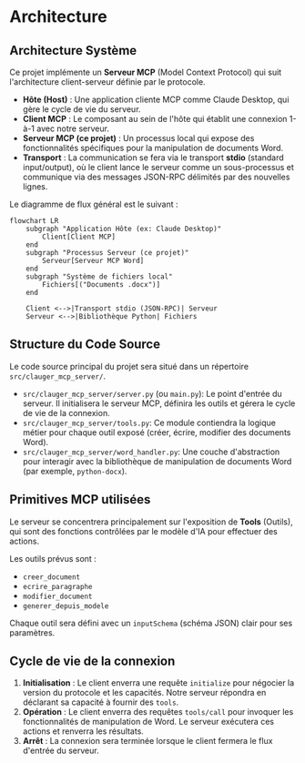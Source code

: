 # Architecture

## Architecture Système

Ce projet implémente un **Serveur MCP** (Model Context Protocol) qui suit l'architecture client-serveur définie par le protocole.

- **Hôte (Host)** : Une application cliente MCP comme Claude Desktop, qui gère le cycle de vie du serveur.
- **Client MCP** : Le composant au sein de l'hôte qui établit une connexion 1-à-1 avec notre serveur.
- **Serveur MCP (ce projet)** : Un processus local qui expose des fonctionnalités spécifiques pour la manipulation de documents Word.
- **Transport** : La communication se fera via le transport **stdio** (standard input/output), où le client lance le serveur comme un sous-processus et communique via des messages JSON-RPC délimités par des nouvelles lignes.

Le diagramme de flux général est le suivant :

```mermaid
flowchart LR
    subgraph "Application Hôte (ex: Claude Desktop)"
        Client[Client MCP]
    end
    subgraph "Processus Serveur (ce projet)"
        Serveur[Serveur MCP Word]
    end
    subgraph "Système de fichiers local"
        Fichiers[("Documents .docx")]
    end

    Client <-->|Transport stdio (JSON-RPC)| Serveur
    Serveur <-->|Bibliothèque Python| Fichiers
```

## Structure du Code Source

Le code source principal du projet sera situé dans un répertoire `src/clauger_mcp_server/`.

- `src/clauger_mcp_server/server.py` (ou `main.py`): Le point d'entrée du serveur. Il initialisera le serveur MCP, définira les outils et gérera le cycle de vie de la connexion.
- `src/clauger_mcp_server/tools.py`: Ce module contiendra la logique métier pour chaque outil exposé (créer, écrire, modifier des documents Word).
- `src/clauger_mcp_server/word_handler.py`: Une couche d'abstraction pour interagir avec la bibliothèque de manipulation de documents Word (par exemple, `python-docx`).

## Primitives MCP utilisées

Le serveur se concentrera principalement sur l'exposition de **Tools** (Outils), qui sont des fonctions contrôlées par le modèle d'IA pour effectuer des actions.

Les outils prévus sont :
- `creer_document`
- `ecrire_paragraphe`
- `modifier_document`
- `generer_depuis_modele`

Chaque outil sera défini avec un `inputSchema` (schéma JSON) clair pour ses paramètres.

## Cycle de vie de la connexion

1.  **Initialisation** : Le client enverra une requête `initialize` pour négocier la version du protocole et les capacités. Notre serveur répondra en déclarant sa capacité à fournir des `tools`.
2.  **Opération** : Le client enverra des requêtes `tools/call` pour invoquer les fonctionnalités de manipulation de Word. Le serveur exécutera ces actions et renverra les résultats.
3.  **Arrêt** : La connexion sera terminée lorsque le client fermera le flux d'entrée du serveur.